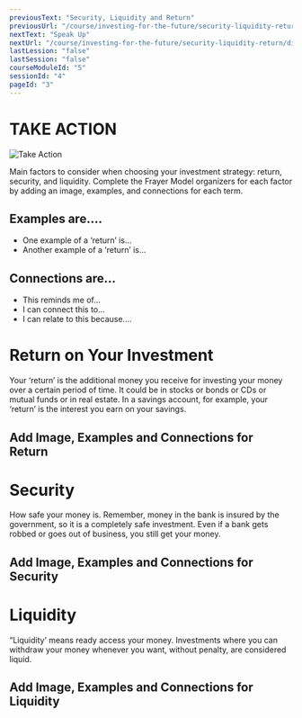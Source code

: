```yaml
---
previousText: "Security, Liquidity and Return"
previousUrl: "/course/investing-for-the-future/security-liquidity-return/security-liquidity-return"
nextText: "Speak Up"
nextUrl: "/course/investing-for-the-future/security-liquidity-return/discussion"
lastLession: "false"
lastSession: "false"
courseModuleId: "5"
sessionId: "4"
pageId: "3"
---
```



# TAKE ACTION
![Take Action](/assets/img/take-action.jpg)

Main factors to consider when choosing your investment strategy: return, security, and liquidity. Complete the Frayer Model organizers for each factor by adding an image, examples, and connections for each term. 

## Examples are....
- One example of a ‘return’ is...
- Another example of a ‘return’ is...	

## Connections are...
- This reminds me of…
- I can connect this to...
- I can relate to this because....



# Return on Your Investment

Your ‘return’ is the additional money you receive for investing your money over a certain period of time. It could be in stocks or bonds or CDs or mutual funds or in real estate. In a savings account, for example, your ‘return’ is the interest you earn on your savings.	

## Add Image, Examples and Connections for Return
<sparkle-feed-post assignment-name="Add Image, Examples and Connections for Return" ></sparkle-feed-post>


# Security

How safe your money is. Remember, money in the bank is insured by the government, so it is a completely safe investment. Even if a bank gets robbed or goes out of business, you still get your money.	

## Add Image, Examples and Connections for Security
<sparkle-feed-post assignment-name="Add Image, Examples and Connections for Security" ></sparkle-feed-post>


# Liquidity
“Liquidity’ means ready access your money. Investments where you can withdraw your money whenever you want, without penalty, are considered liquid.	

## Add Image, Examples and Connections for Liquidity
<sparkle-feed-post assignment-name="Add Image, Examples and Connections for Liquidity" ></sparkle-feed-post>